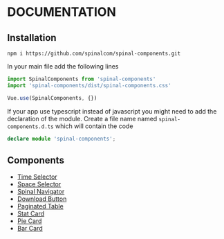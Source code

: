 # DOCUMENTATION

## Installation

```
npm i https://github.com/spinalcom/spinal-components.git
```

In your main file add the following lines
```javascript
import SpinalComponents from 'spinal-components'
import 'spinal-components/dist/spinal-components.css'

Vue.use(SpinalComponents, {})
```

If your app use typescript instead of javascript you might need to add the declaration of the module.
Create a file name named ```spinal-components.d.ts``` which will contain the code
```typescript
declare module 'spinal-components';
```

## Components
- [Time Selector](time-selector.md)
- [Space Selector](space-selector.md)
- [Spinal Navigator](spinal-navigator.md)
- [Download Button](download-button.md)
- [Paginated Table](paginated-table.md)
- [Stat Card](stad-card.md)
- [Pie Card](pie-card.md)
- [Bar Card](bar-card.md)
